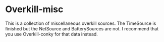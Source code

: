Overkill-misc
=============

This is a collection of miscellaneous overkill sources. The TimeSource is
finished but the NetSource and BatterySources are not. I recommend that you use
Overkill-conky for that data instead.
